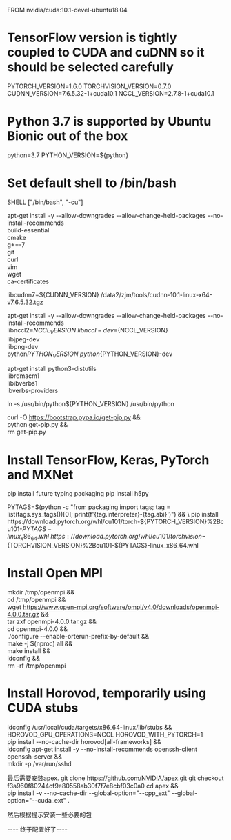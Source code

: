FROM nvidia/cuda:10.1-devel-ubuntu18.04

# TensorFlow version is tightly coupled to CUDA and cuDNN so it should be selected carefully
PYTORCH_VERSION=1.6.0
TORCHVISION_VERSION=0.7.0
CUDNN_VERSION=7.6.5.32-1+cuda10.1
NCCL_VERSION=2.7.8-1+cuda10.1

# Python 3.7 is supported by Ubuntu Bionic out of the box
python=3.7
PYTHON_VERSION=${python}

# Set default shell to /bin/bash
SHELL ["/bin/bash", "-cu"]

apt-get install -y --allow-downgrades --allow-change-held-packages --no-install-recommends \
        build-essential \
        cmake \
        g++-7 \
        git \
        curl \
        vim \
        wget \
        ca-certificates 
        
libcudnn7=${CUDNN_VERSION} 
/data2/zjm/tools/cudnn-10.1-linux-x64-v7.6.5.32.tgz

apt-get install -y --allow-downgrades --allow-change-held-packages --no-install-recommends \
        libnccl2=${NCCL_VERSION} \
        libnccl-dev=${NCCL_VERSION} \
        libjpeg-dev \
        libpng-dev \
        python${PYTHON_VERSION} \
        python${PYTHON_VERSION}-dev 

 apt-get install python3-distutils \
        librdmacm1 \
        libibverbs1 \
        ibverbs-providers

ln -s /usr/bin/python${PYTHON_VERSION} /usr/bin/python

curl -O https://bootstrap.pypa.io/get-pip.py && \
    python get-pip.py && \
    rm get-pip.py

# Install TensorFlow, Keras, PyTorch and MXNet
pip install future typing packaging
pip install h5py

PYTAGS=$(python -c "from packaging import tags; tag = list(tags.sys_tags())[0]; print(f'{tag.interpreter}-{tag.abi}')") && \
    pip install https://download.pytorch.org/whl/cu101/torch-${PYTORCH_VERSION}%2Bcu101-${PYTAGS}-linux_x86_64.whl \
        https://download.pytorch.org/whl/cu101/torchvision-${TORCHVISION_VERSION}%2Bcu101-${PYTAGS}-linux_x86_64.whl


# Install Open MPI
mkdir /tmp/openmpi && \
    cd /tmp/openmpi && \
    wget https://www.open-mpi.org/software/ompi/v4.0/downloads/openmpi-4.0.0.tar.gz && \
    tar zxf openmpi-4.0.0.tar.gz && \
    cd openmpi-4.0.0 && \
    ./configure --enable-orterun-prefix-by-default && \
    make -j $(nproc) all && \
    make install && \
    ldconfig && \
    rm -rf /tmp/openmpi

# Install Horovod, temporarily using CUDA stubs
ldconfig /usr/local/cuda/targets/x86_64-linux/lib/stubs && \
    HOROVOD_GPU_OPERATIONS=NCCL HOROVOD_WITH_PYTORCH=1 \
         pip install --no-cache-dir horovod[all-frameworks] && \
    ldconfig
apt-get install -y --no-install-recommends openssh-client openssh-server && \
    mkdir -p /var/run/sshd

最后需要安装apex.
git clone https://github.com/NVIDIA/apex.git 
git checkout f3a960f80244cf9e80558ab30f7f7e8cbf03c0a0
cd apex && \
pip install -v --no-cache-dir --global-option="--cpp_ext" --global-option="--cuda_ext" .

然后根据提示安装一些必要的包

---- 终于配置好了----